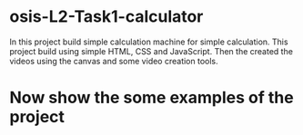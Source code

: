 # osis-L2-Task1-calculator

In this project build simple calculation machine for simple calculation. This project build using simple HTML, CSS and JavaScript. Then the created the videos using the canvas and some video creation tools.

# Now show the some examples of the project
